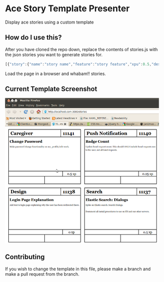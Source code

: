 Ace Story Template Presenter
============================

Display ace stories using a custom template

How do I use this?
------------------

After you have cloned the repo down, replace the contents of stories.js with the json stories you want to generate stories for.

```javascript
[{"story":{"name":"story name","feature":"story feature","xpu":0.5,"description":"Change the cert and the password on the cert to T1Dalph@\r\n\r\nYou will have an email with the cert.","identifier":11122}}] 
```

Load the page in a browser and whabam!! stories.

Current Template Screenshot
---------------------------

![Current Template Screenshot Image](https://github.com/asynchrony/ace-stories/raw/master/images/current_template_screenshot.png "Current Template Screenshot")

Contributing
------------

If you wish to change the template in this file, please make a branch and make a pull request from the branch.


